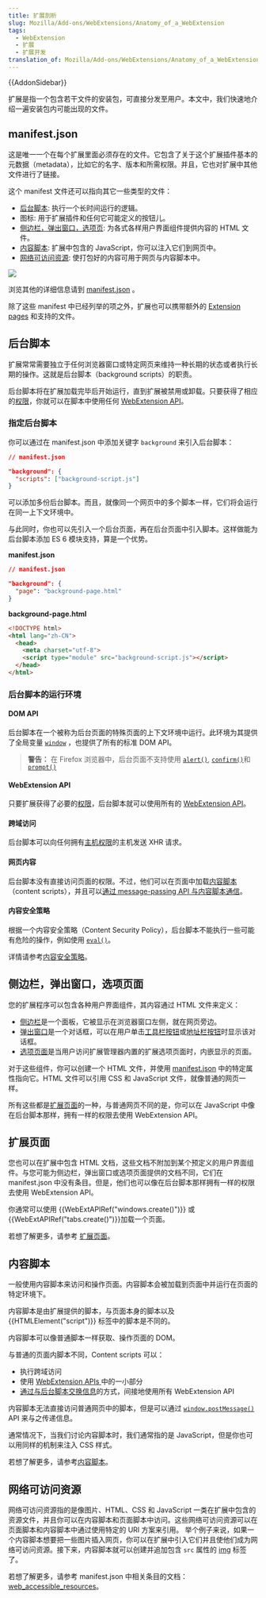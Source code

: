 ```yaml
---
title: 扩展剖析
slug: Mozilla/Add-ons/WebExtensions/Anatomy_of_a_WebExtension
tags:
  - WebExtension
  - 扩展
  - 扩展开发
translation_of: Mozilla/Add-ons/WebExtensions/Anatomy_of_a_WebExtension
---
```

{{AddonSidebar}}

扩展是指一个包含若干文件的安装包，可直接分发至用户。本文中，我们快速地介绍一遍安装包内可能出现的文件。

## manifest.json

这是唯一一个在每个扩展里面必须存在的文件。它包含了关于这个扩展插件基本的元数据（metadata），比如它的名字、版本和所需权限。并且，它也对扩展中其他文件进行了链接。

这个 manifest 文件还可以指向其它一些类型的文件：

- [后台脚本](/zh-CN/docs/Mozilla/Add-ons/WebExtensions/Anatomy_of_a_WebExtension#后台脚本): 执行一个长时间运行的逻辑。
- 图标: 用于扩展插件和任何它可能定义的按钮儿。
- [侧边栏，弹出窗口，选项页](/zh-CN/docs/Mozilla/Add-ons/WebExtensions/Anatomy_of_a_WebExtension#侧边栏，弹出窗口，选项页面): 为各式各样用户界面组件提供内容的 HTML 文件。
- [内容脚本](/zh-CN/docs/Mozilla/Add-ons/WebExtensions/Anatomy_of_a_WebExtension#内容脚本): 扩展中包含的 JavaScript，你可以注入它们到网页中。
- [网络可访问资源](/zh-CN/docs/Mozilla/Add-ons/WebExtensions/Anatomy_of_a_WebExtension#网络可访问资源): 使打包好的内容可用于网页与内容脚本中。

![](webextension-anatomy.png)

浏览其他的详细信息请到 [manifest.json](/zh-CN/docs/Mozilla/Add-ons/WebExtensions/manifest.json) 。

除了这些 manifest 中已经列举的项之外，扩展也可以携带额外的 [Extension pages](/zh-CN/docs/Mozilla/Add-ons/WebExtensions/user_interface/Extension_pages) 和支持的文件。

## 后台脚本

扩展常常需要独立于任何浏览器窗口或特定网页来维持一种长期的状态或者执行长期的操作。这就是后台脚本（background scripts）的职责。

后台脚本将在扩展加载完毕后开始运行，直到扩展被禁用或卸载。只要获得了相应的[权限](/zh-CN/docs/Mozilla/Add-ons/WebExtensions/manifest.json/permissions)，你就可以在脚本中使用任何 [WebExtension API](/zh-CN/docs/Mozilla/Add-ons/WebExtensions/API)。

### 指定后台脚本

你可以通过在 manifest.json 中添加关键字 `background` 来引入后台脚本：

```json
// manifest.json

"background": {
  "scripts": ["background-script.js"]
}
```

可以添加多份后台脚本。而且，就像同一个网页中的多个脚本一样，它们将会运行在同一上下文环境中。

与此同时，你也可以先引入一个后台页面，再在后台页面中引入脚本。这样做能为后台脚本添加 ES 6 模块支持，算是一个优势。

**manifest.json**

```json
// manifest.json

"background": {
  "page": "background-page.html"
}
```

**background-page.html**

```html
<!DOCTYPE html>
<html lang="zh-CN">
  <head>
    <meta charset="utf-8">
    <script type="module" src="background-script.js"></script>
  </head>
</html>
```

### 后台脚本的运行环境

#### DOM API

后台脚本在一个被称为后台页面的特殊页面的上下文环境中运行。此环境为其提供了全局变量 [`window`](/zh-CN/docs/Web/API/Window) ，也提供了所有的标准 DOM API。

> **警告：** 在 Firefox 浏览器中，后台页面不支持使用 [`alert()`](/zh-CN/docs/Web/API/Window/alert), [`confirm()`](/zh-CN/docs/Web/API/Window/alert)和 [`prompt()`](/zh-CN/docs/Web/API/Window/alert)

#### WebExtension API

只要扩展获得了必要的[权限](/zh-CN/docs/Mozilla/Add-ons/WebExtensions/manifest.json/permissions)，后台脚本就可以使用所有的 [WebExtension API](/zh-CN/docs/Mozilla/Add-ons/WebExtensions/API)。

#### 跨域访问

后台脚本可以向任何拥有[主机权限](/zh-CN/docs/Mozilla/Add-ons/WebExtensions/manifest.json/permissions#%E4%B8%BB%E6%9C%BA%E6%9D%83%E9%99%90)的主机发送 XHR 请求。

#### 网页内容

后台脚本没有直接访问页面的权限。不过，他们可以在页面中加载[内容脚本](/zh-CN/docs/Mozilla/Add-ons/WebExtensions/Content_scripts)（content scripts），并且可以[通过 message-passing API 与内容脚本通信](/zh-CN/docs/Mozilla/Add-ons/WebExtensions/Content_scripts#后台脚本通信)。

#### 内容安全策略

根据一个内容安全策略（Content Security Policy），后台脚本不能执行一些可能有危险的操作，例如使用 [`eval()`](/zh-CN/docs/Web/JavaScript/Reference/Global_Objects/eval)。

详情请参考[内容安全策略](/zh-CN/docs/Mozilla/Add-ons/WebExtensions/Content_Security_Policy)。

## 侧边栏，弹出窗口，选项页面

您的扩展程序可以包含各种用户界面组件，其内容通过 HTML 文件来定义：

- [侧边栏](/zh-CN/docs/Mozilla/Add-ons/WebExtensions/user_interface/Sidebars)是一个面板，它被显示在浏览器窗口左侧，就在网页旁边。
- [弹出窗口](/zh-CN/docs/Mozilla/Add-ons/WebExtensions/user_interface/Popups)是一个对话框，可以在用户单击[工具栏按钮](/zh-CN/docs/Mozilla/Add-ons/WebExtensions/user_interface/Browser_action)或[地址栏按钮](/zh-CN/docs/Mozilla/Add-ons/WebExtensions/user_interface/Page_actions)时显示该对话框。
- [选项页面](/zh-CN/docs/Mozilla/Add-ons/WebExtensions/user_interface/Options_pages)是当用户访问扩展管理器内置的扩展选项页面时，内嵌显示的页面。

对于这些组件，你可以创建一个 HTML 文件，并使用 [manifest.json](/zh-CN/docs/Mozilla/Add-ons/WebExtensions/manifest.json) 中的特定属性指向它。HTML 文件可以引用 CSS 和 JavaScript 文件，就像普通的网页一样。

所有这些都是[扩展页面](/zh-CN/docs/Mozilla/Add-ons/WebExtensions/user_interface/Extension_pages)的一种，与普通网页不同的是，你可以在 JavaScript 中像在后台脚本那样，拥有一样的权限去使用 WebExtension API。

## 扩展页面

您也可以在扩展中包含 HTML 文档，这些文档不附加到某个预定义的用户界面组件。与您可能为侧边栏，弹出窗口或选项页面提供的文档不同，它们在 manifest.json 中没有条目。但是，他们也可以像在后台脚本那样拥有一样的权限去使用 WebExtension API。

你通常可以使用 {{WebExtAPIRef("windows.create()")}} 或 {{WebExtAPIRef("tabs.create()")}}加载一个页面。

若想了解更多，请参考 [扩展页面](/zh-CN/docs/Mozilla/Add-ons/WebExtensions/user_interface/Extension_pages)。

## 内容脚本

一般使用内容脚本来访问和操作页面。内容脚本会被加载到页面中并运行在页面的特定环境下。

内容脚本是由扩展提供的脚本，与页面本身的脚本以及 {{HTMLElement("script")}} 标签中的脚本是不同的。

内容脚本可以像普通脚本一样获取、操作页面的 DOM。

与普通的页面内脚本不同，Content scripts 可以：

- 执行跨域访问
- 使用 [WebExtension APIs ](/zh-CN/docs/Mozilla/Add-ons/WebExtensions/API)中的一小部分
- [通过与后台脚本交换信息](/zh-CN/docs/Mozilla/Add-ons/WebExtensions/Content_scripts#communicating_with_background_scripts)的方式，间接地使用所有 WebExtension API

内容脚本无法直接访问普通网页中的脚本，但是可以通过 [`window.postMessage()`](/zh-CN/docs/Web/API/Window/postMessage) API 来与之传递信息。

通常情况下，当我们讨论内容脚本时，我们通常指的是 JavaScript，但是你也可以用同样的机制来注入 CSS 样式。

若想了解更多，请参考[内容脚本](/zh-CN/docs/Mozilla/Add-ons/WebExtensions/Content_scripts)。

## 网络可访问资源

网络可访问资源指的是像图片、HTML、CSS 和 JavaScript 一类在扩展中包含的资源文件，并且你可以在内容脚本和页面脚本中访问。这些网络可访问资源可以在页面脚本和内容脚本中通过使用特定的 URI 方案来引用。
举个例子来说，如果一个内容脚本想要把一些图片插入网页，你可以在扩展中引入它们并且使他们成为网络可访问资源。接下来，内容脚本就可以创建并追加包含 `src` 属性的 [img](/zh-CN/docs/Web/HTML/Element/img) 标签了。

若想了解更多，请参考 manifest.json 中相关条目的文档：[web_accessible_resources](/zh-CN/docs/Mozilla/Add-ons/WebExtensions/manifest.json/web_accessible_resources)。

